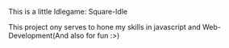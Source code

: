This is a little Idlegame: Square-Idle

This project ony serves to hone my skills in javascript and Web-Development(And also for fun :>)
